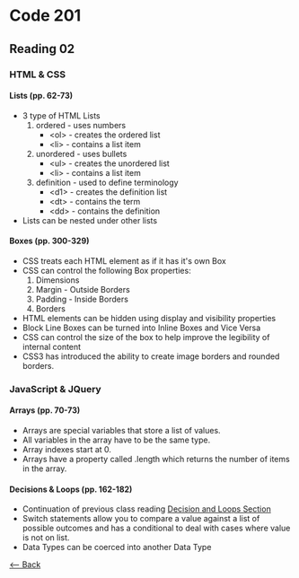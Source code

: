 # Code 201
## Reading 02

### HTML & CSS
#### Lists (pp. 62-73)
* 3 type of HTML Lists
    1. ordered - uses numbers
        * \<ol\> - creates the ordered list
        * \<li\> - contains a list item
    1. unordered - uses bullets
        * \<ul\> - creates the unordered list
        * \<li\> - contains a list item
    1. definition - used to define terminology
        * \<d1\> - creates the definition list
        * \<dt\> - contains the term
        * \<dd\> - contains the definition
* Lists can be nested under other lists

#### Boxes (pp. 300-329)
* CSS treats each HTML element as if it has it's own Box
* CSS can control the following Box properties:
    1. Dimensions
    1. Margin - Outside Borders
    1. Padding - Inside Borders
    1. Borders
* HTML elements can be hidden using display and visibility properties
* Block Line Boxes can be turned into Inline Boxes and Vice Versa
* CSS can control the size of the box to help improve the legibility of internal content
* CSS3 has introduced the ability to create image borders and rounded borders.

### JavaScript & JQuery
#### Arrays (pp. 70-73)
* Arrays are special variables that store a list of values.
* All variables in the array have to be the same type.
* Array indexes start at 0.
* Arrays have a property called .length which returns the number of items in the array.

#### Decisions & Loops (pp. 162-182)
* Continuation of previous class reading [Decision and Loops Section](/201d69/class-02.md)
* Switch statements allow you to compare a value against a list of possible outcomes and has a conditional to deal with cases where value is not on list.
* Data Types can be coerced into another Data Type

[<-- Back](README.md)